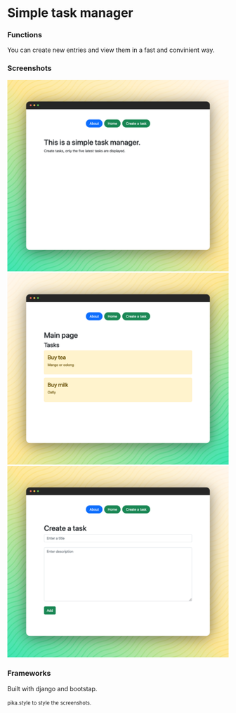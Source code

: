 # Simple task manager

### Functions
You can create new entries and view them in a fast and convinient way.

### Screenshots

![Screenshot](screenshots/about.png)
![Screenshot](screenshots/main_page.png)
![Screenshot](screenshots/create.png)

### Frameworks

Built with django and bootstap. 

<small>pika.style to style the screenshots.</small> 
